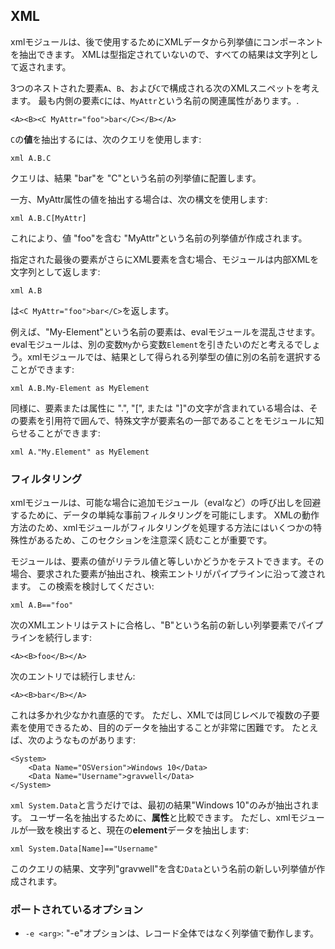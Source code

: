 ## XML

xmlモジュールは、後で使用するためにXMLデータから列挙値にコンポーネントを抽出できます。  XMLは型指定されていないので、すべての結果は文字列として返されます。

3つのネストされた要素`A`、`B`、および`C`で構成される次のXMLスニペットを考えます。  最も内側の要素`C`には、`MyAttr`という名前の関連属性があります。.

```
<A><B><C MyAttr="foo">bar</C></B></A>
```

`C`の**値**を抽出するには、次のクエリを使用します:

```
xml A.B.C
```

クエリは、結果 "bar"を "C"という名前の列挙値に配置します。

一方、MyAttr属性の値を抽出する場合は、次の構文を使用します:

```
xml A.B.C[MyAttr]
```

これにより、値 "foo"を含む "MyAttr"という名前の列挙値が作成されます。

指定された最後の要素がさらにXML要素を含む場合、モジュールは内部XMLを文字列として返します:

```
xml A.B
```

は``<C MyAttr="foo">bar</C>``を返します。

例えば、"My-Element"という名前の要素は、evalモジュールを混乱させます。evalモジュールは、別の変数`My`から変数`Element`を引きたいのだと考えるでしょう。xmlモジュールでは、結果として得られる列挙型の値に別の名前を選択することができます:

```
xml A.B.My-Element as MyElement
```

同様に、要素または属性に ".", "[", または "]"の文字が含まれている場合は、その要素を引用符で囲んで、特殊文字が要素名の一部であることをモジュールに知らせることができます:

```
xml A."My.Element" as MyElement
```

### フィルタリング

xmlモジュールは、可能な場合に追加モジュール（evalなど）の呼び出しを回避するために、データの単純な事前フィルタリングを可能にします。  XMLの動作方法のため、xmlモジュールがフィルタリングを処理する方法にはいくつかの特殊性があるため、このセクションを注意深く読むことが重要です。

モジュールは、要素の値がリテラル値と等しいかどうかをテストできます。その場合、要求された要素が抽出され、検索エントリがパイプラインに沿って渡されます。 この検索を検討してください:

```
xml A.B=="foo"
```

次のXMLエントリはテストに合格し、"B"という名前の新しい列挙要素でパイプラインを続行します:

```
<A><B>foo</B></A>
```

次のエントリでは続行しません:

```
<A><B>bar</B></A>
```

これは多かれ少なかれ直感的です。  ただし、XMLでは同じレベルで複数の子要素を使用できるため、目的のデータを抽出することが非常に困難です。  たとえば、次のようなものがあります:

```
<System>
	<Data Name="OSVersion">Windows 10</Data>
	<Data Name="Username">gravwell</Data>
</System>
```

`xml System.Data`と言うだけでは、最初の結果"Windows 10"のみが抽出されます。  ユーザー名を抽出するために、**属性**と比較できます。  ただし、xmlモジュールが一致を検出すると、現在の**element**データを抽出します:

```
xml System.Data[Name]=="Username"
```

このクエリの結果、文字列"gravwell"を含む`Data`という名前の新しい列挙値が作成されます。


### ポートされているオプション

* `-e <arg>`: "-e"オプションは、レコード全体ではなく列挙値で動作します。